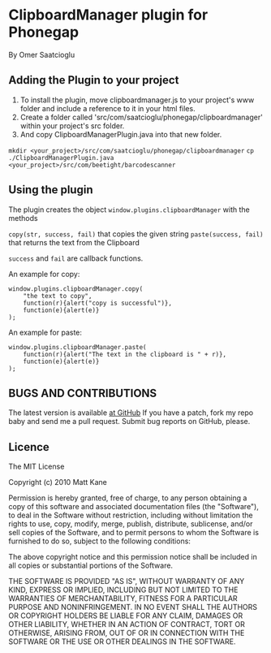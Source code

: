 # ClipboardManager plugin for Phonegap #
By Omer Saatcioglu

## Adding the Plugin to your project ##
1. To install the plugin, move clipboardmanager.js to your project's www folder and include a reference to it in your html files. 
2. Create a folder called 'src/com/saatcioglu/phonegap/clipboardmanager' within your project's src folder.
3. And copy ClipboardManagerPlugin.java into that new folder.

`mkdir <your_project>/src/com/saatcioglu/phonegap/clipboardmanager`
`cp ./ClipboardManagerPlugin.java <your_project>/src/com/beetight/barcodescanner`

## Using the plugin ##
The plugin creates the object `window.plugins.clipboardManager` with the methods 

`copy(str, success, fail)` that copies the given string
`paste(success, fail)` that returns the text from the Clipboard

`success` and `fail` are callback functions. 

An example for copy:

	window.plugins.clipboardManager.copy(
		"the text to copy",
		function(r){alert("copy is successful")},
		function(e){alert(e)}
	);

An example for paste:

	window.plugins.clipboardManager.paste(
		function(r){alert("The text in the clipboard is " + r)},
		function(e){alert(e)}
	);

	
## BUGS AND CONTRIBUTIONS ##
The latest version is available [at GitHub](https://github.com/osaatcioglu/phonegap-plugins/tree/master/Android)
If you have a patch, fork my repo baby and send me a pull request. Submit bug reports on GitHub, please.
	
## Licence ##
The MIT License

Copyright (c) 2010 Matt Kane

Permission is hereby granted, free of charge, to any person obtaining a copy
of this software and associated documentation files (the "Software"), to deal
in the Software without restriction, including without limitation the rights
to use, copy, modify, merge, publish, distribute, sublicense, and/or sell
copies of the Software, and to permit persons to whom the Software is
furnished to do so, subject to the following conditions:

The above copyright notice and this permission notice shall be included in
all copies or substantial portions of the Software.

THE SOFTWARE IS PROVIDED "AS IS", WITHOUT WARRANTY OF ANY KIND, EXPRESS OR
IMPLIED, INCLUDING BUT NOT LIMITED TO THE WARRANTIES OF MERCHANTABILITY,
FITNESS FOR A PARTICULAR PURPOSE AND NONINFRINGEMENT. IN NO EVENT SHALL THE
AUTHORS OR COPYRIGHT HOLDERS BE LIABLE FOR ANY CLAIM, DAMAGES OR OTHER
LIABILITY, WHETHER IN AN ACTION OF CONTRACT, TORT OR OTHERWISE, ARISING FROM,
OUT OF OR IN CONNECTION WITH THE SOFTWARE OR THE USE OR OTHER DEALINGS IN
THE SOFTWARE.